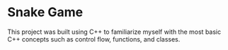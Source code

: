 # Snake Game 

This project was built using C++ to familiarize myself with the most basic C++ concepts such as control flow, functions, and classes.

